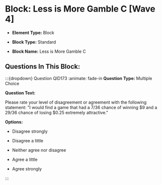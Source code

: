 # Block: Less is More Gamble C  [Wave 4]



- **Element Type:** Block


- **Block Type:** Standard


- **Block Name:** Less is More Gamble C 


## Questions In This Block:


:::{dropdown} Question QID173
:animate: fade-in
**Question Type:** Multiple Choice

**Question Text:**

Please rate your level of disagreement or agreement with the following statement: "I would find a game that had a 7/36 chance of winning $9 and a 29/36 chance of losing $0.25 extremely attractive."

**Options:**

* Disagree strongly

* Disagree a little

* Neither agree nor disagree

* Agree a little

* Agree strongly


:::



